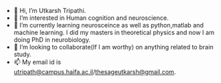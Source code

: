 - 👋 Hi, I’m Utkarsh Tripathi.
- 👀 I’m interested in Human cognition and neuroscience.
- 🌱 I’m currently learning neurosceince as well as python,matlab and machine learning. I did my masters in theoretical physics and now I am doing PhD in neurobiology.
- 💞️ I’m looking to collaborate(If I am worthy) on anything related to brain study. 
- 📫 My email id is utripath@campus.haifa.ac.il/thesageutkarsh@gmail.com.

<!---
utkarshtri1997/utkarshtri1997 is a ✨ special ✨ repository because its `README.md` (this file) appears on your GitHub profile.
You can click the Preview link to take a look at your changes.
--->
